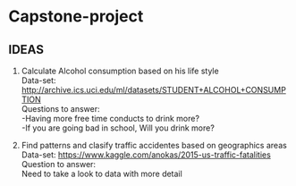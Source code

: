 # Capstone-project

## IDEAS
1. Calculate Alcohol consumption based on his life style </br>
  Data-set: http://archive.ics.uci.edu/ml/datasets/STUDENT+ALCOHOL+CONSUMPTION</br>
  Questions to answer:</br>
  -Having more free time conducts to drink more?</br>
 -If you are going bad in school, Will you drink more?</br>

2. Find patterns and clasify traffic accidentes based on geographics areas
   Data-set: https://www.kaggle.com/anokas/2015-us-traffic-fatalities
   Question to answer:</br>
   Need to take a look to data with more detail
